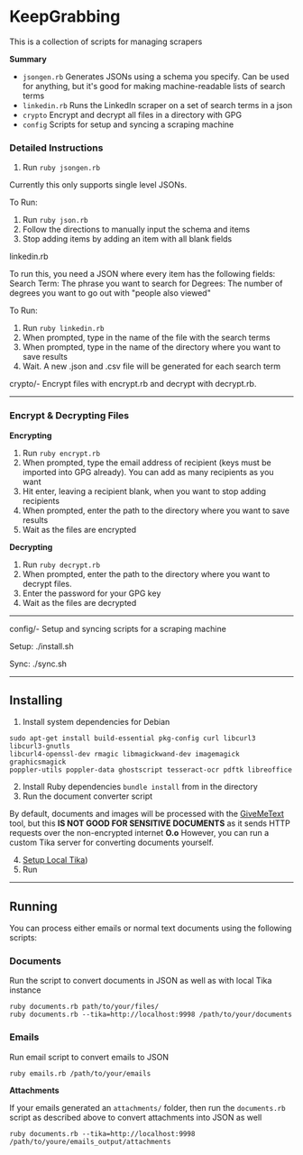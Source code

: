 KeepGrabbing
============

This is a collection of scripts for managing scrapers

**Summary**

- `jsongen.rb` Generates JSONs using a schema you specify. Can be used for 
anything, but it's good for making machine-readable lists of search terms
- `linkedin.rb` Runs the LinkedIn scraper on a set of search terms in a json
- `crypto` Encrypt and decrypt all files in a directory with GPG
- `config` Scripts for setup and syncing a scraping machine

### Detailed Instructions

1. Run `ruby jsongen.rb`

Currently this only supports single level JSONs.

To Run:

1. Run `ruby json.rb`
2. Follow the directions to manually input the schema and items
3. Stop adding items by adding an item with all blank fields

linkedin.rb

To run this, you need a JSON where every item has the following fields:
Search Term: The phrase you want to search for
Degrees: The number of degrees you want to go out with "people also viewed"

To Run:

1. Run `ruby linkedin.rb`
2. When prompted, type in the name of the file with the search terms
3. When prompted, type in the name of the directory where you want to save
results
4. Wait. A new .json and .csv file will be generated for each search term


crypto/-
Encrypt files with encrypt.rb and decrypt with decrypt.rb.

---

### Encrypt & Decrypting Files

**Encrypting**

1. Run `ruby encrypt.rb`
2. When prompted, type the email address of recipient (keys must be imported
into GPG already). You can add as many recipients as you want
3. Hit enter, leaving a recipient blank, when you want to stop adding
recipients
4. When prompted, enter the path to the directory where you want to save
results
5. Wait as the files are encrypted

**Decrypting**

1. Run `ruby decrypt.rb`
2. When prompted, enter the path to the directory where you want to decrypt
files.
3. Enter the password for your GPG key
4. Wait as the files are decrypted

---


config/-
Setup and syncing scripts for a scraping machine

Setup:
./install.sh

Sync:
./sync.sh

---


## Installing

1. Install system dependencies for Debian

```
sudo apt-get install build-essential pkg-config curl libcurl3 libcurl3-gnutls 
libcurl4-openssl-dev rmagic libmagickwand-dev imagemagick graphicsmagick 
poppler-utils poppler-data ghostscript tesseract-ocr pdftk libreoffice
```

2. Install Ruby dependencies `bundle install` from in the directory
3. Run the document converter script

By default, documents and images will be processed with the
[GiveMeText](http://givemetext.okfnlabs.org) tool, but this **IS NOT GOOD FOR
SENSITIVE DOCUMENTS** as it sends HTTP requests over the non-encrypted internet
**O.o** However, you can run a custom Tika server for converting documents
yourself.

4. [Setup Local Tika](https://github.com/TransparencyToolkit/Harvester#install-tika--tesseract-optional))
5. Run 

---

## Running

You can process either emails or normal text documents using the following
scripts:

### Documents

Run the script to convert documents in JSON as well as with local Tika instance

```
ruby documents.rb path/to/your/files/
ruby documents.rb --tika=http://localhost:9998 /path/to/your/documents
```

### Emails

Run email script to convert emails to JSON

```
ruby emails.rb /path/to/your/emails
```

**Attachments**

If your emails generated an `attachments/` folder, then run the `documents.rb`
script as described above to convert attachments into JSON as well

```
ruby documents.rb --tika=http://localhost:9998 /path/to/youre/emails_output/attachments
```

